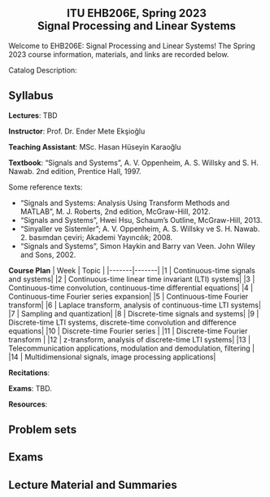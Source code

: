 <h2 align="center">
  ITU EHB206E, Spring 2023<br />
  Signal Processing and Linear Systems
</h2> 

Welcome to EHB206E: Signal Processing and Linear Systems! The Spring 2023 course information, materials, and links are recorded below.

Catalog Description: 

## Syllabus

**Lectures**: TBD

**Instructor**: Prof. Dr. Ender Mete Ekşioğlu

**Teaching Assistant**: MSc. Hasan Hüseyin Karaoğlu

**Textbook**: “Signals and Systems”, A. V. Oppenheim, A. S. Willsky and S. H. Nawab. 2nd edition, Prentice Hall, 1997.

Some reference texts:
- “Signals and Systems: Analysis Using Transform Methods and MATLAB”, M. J. Roberts, 2nd edition, McGraw-Hill, 2012.
- “Signals and Systems”, Hwei Hsu, Schaum’s Outline, McGraw-Hill, 2013. 
- “Sinyaller ve Sistemler”; A. V. Oppenheim, A. S. Willsky ve S. H. Nawab. 2. basımdan çeviri; Akademi Yayıncılık; 2008.
- “Signals and Systems”, Simon Haykin and Barry van Veen. John Wiley and Sons, 2002.

**Course Plan**
| Week  | Topic |
|-------|-------|
|1 | Continuous-time signals and systems|
|2 | Continuous-time linear time invariant (LTI) systems|
|3 | Continuous-time convolution, continuous-time differential equations|
|4 | Continuous-time Fourier series expansion|
|5 | Continuous-time Fourier transform|
|6 | Laplace transform, analysis of continuous-time LTI systems|
|7 | Sampling and quantization|
|8 | Discrete-time signals and systems|
|9 | Discrete-time LTI systems, discrete-time convolution and difference equations|
|10 | Discrete-time Fourier series |
|11 | Discrete-time Fourier transform |
|12 | z-transform, analysis of discrete-time LTI systems|
|13 | Telecommunication applications, modulation and demodulation, filtering |
|14 | Multidimensional signals, image processing applications|

**Recitations**:

**Exams**: TBD.

**Resources**: 

## Problem sets

## Exams

## Lecture Material and Summaries
